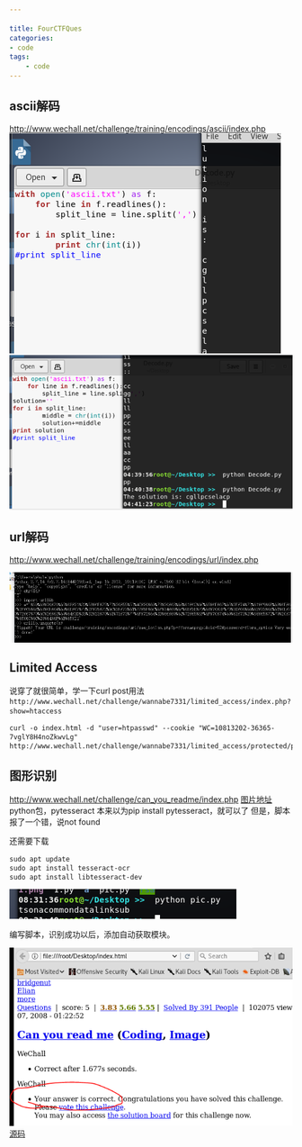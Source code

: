 ```yaml
---

title: FourCTFQues
categories:
- code
tags: 
    - code
---
```

## ascii解码
http://www.wechall.net/challenge/training/encodings/ascii/index.php
![1](https://raw.githubusercontent.com/Whale3070/Whale3070.github.io/master/images/0921/1.PNG)
![2](https://raw.githubusercontent.com/Whale3070/Whale3070.github.io/master/images/0921/2.PNG)

## url解码
http://www.wechall.net/challenge/training/encodings/url/index.php

![3](https://raw.githubusercontent.com/Whale3070/Whale3070.github.io/master/images/0921/3.PNG)

## Limited Access
说穿了就很简单，学一下curl post用法
`http://www.wechall.net/challenge/wannabe7331/limited_access/index.php?show=htaccess`
```
curl -o index.html -d "user=htpasswd" --cookie "WC=10813202-36365-7vglY8H4noZkwvLg" http://www.wechall.net/challenge/wannabe7331/limited_access/protected/protected.php
```
## 图形识别 
http://www.wechall.net/challenge/can_you_readme/index.php
[图片地址](http://www.wechall.net/challenge/can_you_readme/gimme.php)
python包，pytesseract
本来以为pip install pytesseract，就可以了
但是，脚本报了一个错，说not found

还需要下载
```
sudo apt update
sudo apt install tesseract-ocr
sudo apt install libtesseract-dev
```
![4](https://raw.githubusercontent.com/Whale3070/Whale3070.github.io/master/images/0921/4.PNG)

编写脚本，识别成功以后，添加自动获取模块。

![5](https://raw.githubusercontent.com/Whale3070/Whale3070.github.io/master/images/0921/5.PNG) 
[源码](https://github.com/Whale3070/ctf-coding/blob/master/CanYouReadMe.py)
